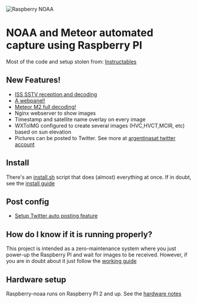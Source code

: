 ![Raspberry NOAA](header_1600.png)

# NOAA and Meteor automated capture using Raspberry PI
Most of the code and setup stolen from: [Instructables](https://www.instructables.com/id/Raspberry-Pi-NOAA-Weather-Satellite-Receiver/)

## New Features!
  - [ISS SSTV reception and decoding](ISS.md)
  - [A webpanel!](WEBPANEL.md)
  - [Meteor M2 full decoding!](METEOR.md)
  - Nginx webserver to show images
  - Timestamp and satellite name overlay on every image
  - WXToIMG configured to create several images (HVC,HVCT,MCIR, etc) based on sun elevation
  - Pictures can be posted to Twitter. See more at [argentinasat twitter account](https://twitter.com/argentinasat)

## Install
There's an [install.sh](install.sh) script that does (almost) everything at once. If in doubt, see the [install guide](INSTALL.md)

## Post config
* [Setup Twitter auto posting feature](INSTALL.md#set-your-twitter-credentials)

## How do I know if it is running properly?
This project is intended as a zero-maintenance system where you just power-up the Raspberry PI and wait for images to be received. However, if you are in doubt about it just follow the [working guide](WORKING.md)

## Hardware setup
Raspberry-noaa runs on Raspberry PI 2 and up. See the [hardware notes](HARDWARE.md)
